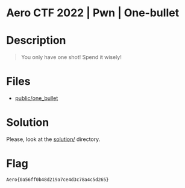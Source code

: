 # Aero CTF 2022 | Pwn | One-bullet

# Description

> You only have one shot! Spend it wisely!

# Files

- [public/one_bullet](public/one_bullet)

# Solution

Please, look at the [solution/](solution/) directory.

# Flag

```
Aero{0a56ff0b48d219a7ce4d3c78a4c5d265}
```
